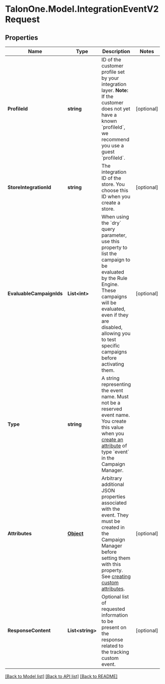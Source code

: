 # TalonOne.Model.IntegrationEventV2Request
## Properties

Name | Type | Description | Notes
------------ | ------------- | ------------- | -------------
**ProfileId** | **string** | ID of the customer profile set by your integration layer.  **Note:** If the customer does not yet have a known &#x60;profileId&#x60;, we recommend you use a guest &#x60;profileId&#x60;.  | [optional] 
**StoreIntegrationId** | **string** | The integration ID of the store. You choose this ID when you create a store. | [optional] 
**EvaluableCampaignIds** | **List&lt;int&gt;** | When using the &#x60;dry&#x60; query parameter, use this property to list the campaign to be evaluated by the Rule Engine.  These campaigns will be evaluated, even if they are disabled, allowing you to test specific campaigns before activating them.  | [optional] 
**Type** | **string** | A string representing the event name. Must not be a reserved event name. You create this value when you [create an attribute](https://docs.talon.one/docs/dev/concepts/entities/events#creating-a-custom-event) of type &#x60;event&#x60; in the Campaign Manager.  | 
**Attributes** | [**Object**](.md) | Arbitrary additional JSON properties associated with the event. They must be created in the Campaign Manager before setting them with this property. See [creating custom attributes](https://docs.talon.one/docs/product/account/dev-tools/managing-attributes#creating-a-custom-attribute). | [optional] 
**ResponseContent** | **List&lt;string&gt;** | Optional list of requested information to be present on the response related to the tracking custom event.  | [optional] 

[[Back to Model list]](../README.md#documentation-for-models) [[Back to API list]](../README.md#documentation-for-api-endpoints) [[Back to README]](../README.md)

